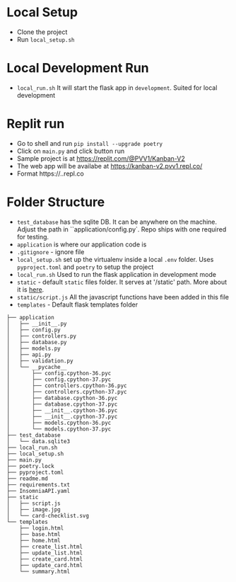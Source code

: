 # Local Setup
- Clone the project
- Run `local_setup.sh`

# Local Development Run
- `local_run.sh` It will start the flask app in `development`. Suited for local development

# Replit run
- Go to shell and run
    `pip install --upgrade poetry`
- Click on `main.py` and click button run
- Sample project is at https://replit.com/@PVV1/Kanban-V2
- The web app will be availabe at https://kanban-v2.pvv1.repl.co/
- Format https://<replname>.<username>.repl.co

# Folder Structure

- `test_database` has the sqlite DB. It can be anywhere on the machine. Adjust the path in ``application/config.py`. Repo ships with one required for testing.
- `application` is where our application code is
- `.gitignore` - ignore file
- `local_setup.sh` set up the virtualenv inside a local `.env` folder. Uses `pyproject.toml` and `poetry` to setup the project
- `local_run.sh`  Used to run the flask application in development mode
- `static` - default `static` files folder. It serves at '/static' path. More about it is [here](https://flask.palletsprojects.com/en/2.0.x/tutorial/static/).
- `static/script.js` All the javascript functions have been added in this file
- `templates` - Default flask templates folder


```
├── application
│   ├── __init__.py
│   ├── config.py
│   ├── controllers.py
│   ├── database.py
│   ├── models.py
│   ├── api.py
│   ├── validation.py
│   └── __pycache__
│       ├── config.cpython-36.pyc
│       ├── config.cpython-37.pyc
│       ├── controllers.cpython-36.pyc
│       ├── controllers.cpython-37.pyc
│       ├── database.cpython-36.pyc
│       ├── database.cpython-37.pyc
│       ├── __init__.cpython-36.pyc
│       ├── __init__.cpython-37.pyc
│       ├── models.cpython-36.pyc
│       └── models.cpython-37.pyc
├── test_database
│   └── data.sqlite3
├── local_run.sh
├── local_setup.sh
├── main.py
├── poetry.lock
├── pyproject.toml
├── readme.md
├── requirements.txt
├── InsomniaAPI.yaml
├── static
│   ├── script.js
│   ├── image.jpg
│   └── card-checklist.svg
└── templates
    ├── login.html
    ├── base.html
    ├── home.html
    ├── create_list.html
    ├── update_list.html
    ├── create_card.html
    ├── update_card.html
    └── summary.html
```